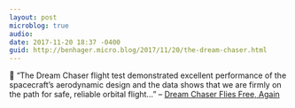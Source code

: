 ```yaml
---
layout: post
microblog: true
audio: 
date: 2017-11-20 18:37 -0400
guid: http://benhager.micro.blog/2017/11/20/the-dream-chaser.html
---
```

🚀 “The Dream Chaser flight test demonstrated excellent performance of the spacecraft’s aerodynamic design and the data shows that we are firmly on the path for safe, reliable orbital flight…” – [Dream Chaser Flies Free, Again](https://www.avweb.com/avwebflash/news/Dream-Chaser-Flies-Free-Again-229918-1.html)
